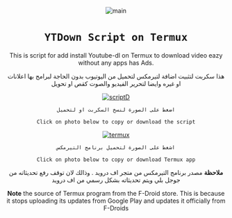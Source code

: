 <div align="center">
  
  ![main](https://user-images.githubusercontent.com/87449416/127069617-adc6d326-ef3a-48ec-98e6-c2f10a65a87d.png)
  
# `YTDown Script on Termux`
This is script for add install Youtube-dl on Termux to download video eazy without any apps has Ads.
  
هذا سكربت لتثبيت اضافة لتيرمكس لتحميل من اليوتيوب بدون الحاجة لبرامج بها اعلانات او غيره
 وايضا لتحرير الفيديو والصوت كقص او تحويل
  

[![scriptD](https://user-images.githubusercontent.com/87449416/126016289-0e63dc56-3a26-4e91-b9f5-7bfe84861666.png)](https://raw.githubusercontent.com/3nid/YtDown/main/setup)


`اضغط على الصورة لنسخ السكربت او لتحميل`

`Click on photo below to copy or download the script`

[![termux](https://user-images.githubusercontent.com/87449416/126016588-0345f44a-376e-4ce0-97ea-ed4f7ce24f9c.png)](https://f-droid.org/repo/com.termux_117.apk)

`اشغط على الصورة لتحميل برنامج التيرمكس`

`Click on photo below to copy or download Termux app`

**ملاحظة** مصدر برنامج التيرمكس من متجر اف درويد . وذالك لان توقف رفع تحديثاته من جوجل بلي ويتم تحديثاته بشكل رسمي من اف درويد

**Note** the source of Termux program from the F-Droid store. This is because it stops uploading its updates from Google Play and updates it officially from F-Droids
  </div>
